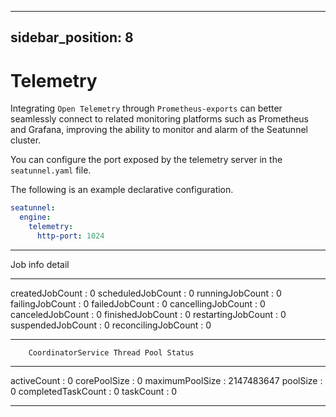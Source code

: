 ---

sidebar_position: 8
-------------------

# Telemetry

Integrating `Open Telemetry` through `Prometheus-exports` can better seamlessly connect to related monitoring platforms such as Prometheus and Grafana, improving the ability to monitor and alarm of the Seatunnel cluster.

You can configure the port exposed by the telemetry server in the `seatunnel.yaml` file.

The following is an example declarative configuration.

```yaml
seatunnel:
  engine:
    telemetry: 
      http-port: 1024
```

***********************************************

Job info detail
***********************************************
createdJobCount           :                   0
scheduledJobCount         :                   0
runningJobCount           :                   0
failingJobCount           :                   0
failedJobCount            :                   0
cancellingJobCount        :                   0
canceledJobCount          :                   0
finishedJobCount          :                   0
restartingJobCount        :                   0
suspendedJobCount         :                   0
reconcilingJobCount       :                   0

***********************************************

        CoordinatorService Thread Pool Status

***********************************************

activeCount               :                   0
corePoolSize              :                   0
maximumPoolSize           :          2147483647
poolSize                  :                   0
completedTaskCount        :                   0
taskCount                 :                   0
***********************************************
